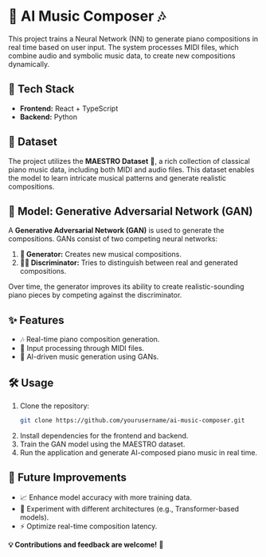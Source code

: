 # 🎵 AI Music Composer 🎶

This project trains a Neural Network (NN) to generate piano compositions in real time based on user input. The system processes MIDI files, which combine audio and symbolic music data, to create new compositions dynamically.

## 🚀 Tech Stack
- **Frontend:** React + TypeScript
- **Backend:** Python

## 📂 Dataset
The project utilizes the **MAESTRO Dataset** 🎼, a rich collection of classical piano music data, including both MIDI and audio files. This dataset enables the model to learn intricate musical patterns and generate realistic compositions.

## 🤖 Model: Generative Adversarial Network (GAN)
A **Generative Adversarial Network (GAN)** is used to generate the compositions. GANs consist of two competing neural networks:

1. **🎹 Generator:** Creates new musical compositions.
2. **🕵️‍♂️ Discriminator:** Tries to distinguish between real and generated compositions.

Over time, the generator improves its ability to create realistic-sounding piano pieces by competing against the discriminator.

## ✨ Features
- 🎶 Real-time piano composition generation.
- 🎼 Input processing through MIDI files.
- 🎵 AI-driven music generation using GANs.

## 🛠️ Usage
1. Clone the repository:
   ```sh
   git clone https://github.com/yourusername/ai-music-composer.git
   ```
2. Install dependencies for the frontend and backend.
3. Train the GAN model using the MAESTRO dataset.
4. Run the application and generate AI-composed piano music in real time.

## 🔮 Future Improvements
- 📈 Enhance model accuracy with more training data.
- 🧠 Experiment with different architectures (e.g., Transformer-based models).
- ⚡ Optimize real-time composition latency.

**💡 Contributions and feedback are welcome!** 🚀
